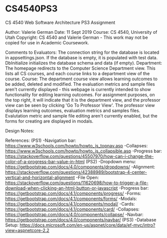 # CS4540PS3
CS 4540 Web Software Architecture PS3 Assignment

Author: Valerie German
Date: 11 Sept 2019
Course: CS 4540, University of Utah
Copyright: CS 4540 and Valerie German - This work may not be copied for use in Academic Coursework.

Comments to Evaluators: 
	The connection string for the database is located in appsettings.json. If the database is empty, it is populated with test data. DbInitialize
initializes the database schema and data (if empty). 
	Department: The homepage redirects to the Computer Science Department view. This lists all CS courses, and each course links to a department view of the
course.
	Course: The department course view allows learning outcomes to be added, deleted and modified. The evaluation metrics and sample files aren't currently
displayed - this webpage is currently intended to show functionality for editing learning outcomes. For assignment purposes, on the top right, it will
indicate that it is the department view, and the professor view can be seen by clicking 'Go To Professor View'. The professor view displays learning
outcomes, evaluation metrics and samples files. Evalutation metric and sample file editing aren't currently enabled, but the forms for creating are
displayed in modals.
	

Design Notes:
	
  
References:
(PS1)
-Navigation bar: https://www.w3schools.com/howto/howto_js_topnav.asp
-Collapses: https://www.w3schools.com/howto/howto_js_collapsible.asp
-Progress bar: https://stackoverflow.com/questions/45507970/how-can-i-change-the-color-of-a-progress-bar-value-in-html
(PS2)
-Dropdown menu: https://getbootstrap.com/docs/4.0/components/dropdowns/
-Alignment: https://stackoverflow.com/questions/42388989/bootstrap-4-center-vertical-and-horizontal-alignment
-File Open: https://stackoverflow.com/questions/11620698/how-to-trigger-a-file-download-when-clicking-an-html-button-or-javascript
-Progress bar: https://getbootstrap.com/docs/4.1/components/progress/
-Forms: https://getbootstrap.com/docs/4.1/components/forms/
-Modals: https://getbootstrap.com/docs/4.1/components/modal/
-Cards: https://getbootstrap.com/docs/4.1/components/card/
-Collapses: https://getbootstrap.com/docs/4.0/components/collapse/
-Navbar: https://getbootstrap.com/docs/4.0/components/navbar/
(PS3)
-Database Setup: https://docs.microsoft.com/en-us/aspnet/core/data/ef-mvc/intro?view=aspnetcore-2.2